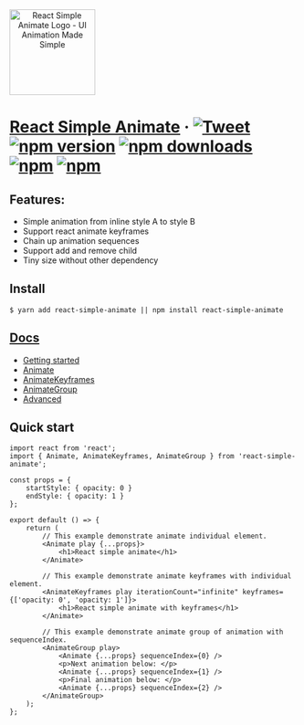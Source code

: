 <div  style="height: 150px; border-radius: 20px; width: 150px;" align="center"><a href="https://react-simple-animate.now.sh"><img src="https://raw.githubusercontent.com/bluebill1049/react-simple-animate/master/example/logo.png" alt="React Simple Animate Logo - UI Animation Made Simple" width="150px" height="150px" /></a></div>

# [React Simple Animate](https://react-simple-animate.now.sh) &middot; [![Tweet](https://img.shields.io/twitter/url/http/shields.io.svg?style=social)](https://twitter.com/intent/tweet?text=React+UI+animation+made+simple&url=https://react-simple-animate.now.sh/)[![npm version](https://img.shields.io/npm/v/react-simple-animate.svg?style=flat-square)](https://www.npmjs.com/package/react-simple-animate) [![npm downloads](https://img.shields.io/npm/dm/react-simple-animate.svg?style=flat-square)](https://www.npmjs.com/package/react-simple-animate) [![npm](https://img.shields.io/npm/dt/react-simple-animate.svg?style=flat-square)](https://www.npmjs.com/package/react-simple-animate) [![npm](https://img.shields.io/npm/l/react-simple-animate.svg?style=flat-square)](https://www.npmjs.com/package/react-simple-animate)

## Features:

- Simple animation from inline style A to style B
- Support react animate keyframes
- Chain up animation sequences
- Support add and remove child
- Tiny size without other dependency

## Install

    $ yarn add react-simple-animate || npm install react-simple-animate

## [Docs](https://react-simple-animate.now.sh/)

- [Getting started](https://react-simple-animate.now.sh/basics)
- [Animate](https://react-simple-animate.now.sh/animate)
- [AnimateKeyframes](https://react-simple-animate.now.sh/animate-keyframes)
- [AnimateGroup](https://react-simple-animate.now.sh/animate-group)
- [Advanced](https://react-simple-animate.now.sh/advanced)

## Quick start

    import react from 'react';
    import { Animate, AnimateKeyframes, AnimateGroup } from 'react-simple-animate';

    const props = {
        startStyle: { opacity: 0 }
        endStyle: { opacity: 1 }
    };

    export default () => {
        return (
            // This example demonstrate animate individual element.
            <Animate play {...props}>
                <h1>React simple animate</h1>
            </Animate>

            // This example demonstrate animate keyframes with individual element.
            <AnimateKeyframes play iterationCount="infinite" keyframes={['opacity: 0', 'opacity: 1']}>
                <h1>React simple animate with keyframes</h1>
            </Animate>

            // This example demonstrate animate group of animation with sequenceIndex.
            <AnimateGroup play>
                <Animate {...props} sequenceIndex={0} />
                <p>Next animation below: </p>
                <Animate {...props} sequenceIndex={1} />
                <p>Final animation below: </p>
                <Animate {...props} sequenceIndex={2} />
            </AnimateGroup>
        );
    };
